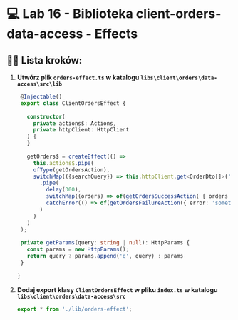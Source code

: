 # 💻 Lab 16 - Biblioteka client-orders-data-access - Effects

## 🏋️‍♀️ Lista kroków:

1. **Utwórz plik `orders-effect.ts` w katalogu `libs\client\orders\data-access\src\lib`**

   ```typescript
    @Injectable()
    export class ClientOrdersEffect {
    
      constructor(
        private actions$: Actions,
        private httpClient: HttpClient
      ) {
      }
    
      getOrders$ = createEffect(() =>
        this.actions$.pipe(
        ofType(getOrdersAction),
        switchMap(({searchQuery}) => this.httpClient.get<OrderDto[]>('api/orders', { params: this.getParams(searchQuery) })
          .pipe(
            delay(300),
            switchMap((orders) => of(getOrdersSuccessAction( { orders } ))),
            catchError(() => of(getOrdersFailureAction({ error: 'something went wrong' })))
          )
        )
      )
    );
    
    private getParams(query: string | null): HttpParams {
      const params = new HttpParams();
      return query ? params.append('q', query) : params
    }
    
   }
   ```

2. **Dodaj export klasy `ClientOrdersEffect` w pliku `index.ts` w katalogu `libs\client\orders\data-access\src`**

    ```typescript
    export * from './lib/orders-effect';
    ```
